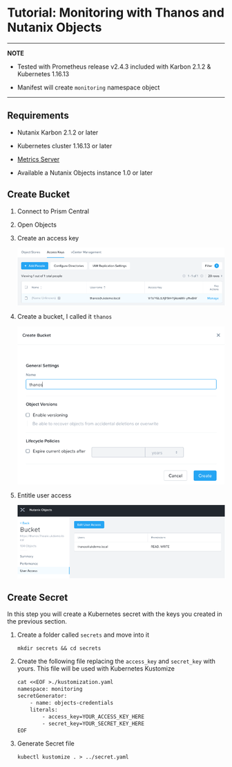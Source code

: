 # Tutorial: Monitoring with Thanos and Nutanix Objects

---
**NOTE**

* Tested with Prometheus release v2.4.3 included with Karbon 2.1.2 & Kubernetes 1.16.13

* Manifest will create `monitoring` namespace object

---

## Requirements

* Nutanix Karbon 2.1.2 or later

* Kubernetes cluster 1.16.13 or later

* [Metrics Server](../metrics-server/README.md)

* Available a Nutanix Objects instance 1.0 or later 

## Create Bucket

1. Connect to Prism Central

2. Open Objects

3. Create an access key

    ![Create bucket](images/01_objects_keys.png)

4. Create a bucket, I called it `thanos`

    ![Create bucket](images/02_objects_bucket.png)

5. Entitle user access

    ![Create bucket](images/03_objects_useraccess.png)

## Create Secret

In this step you will create a Kubernetes secret with the keys you created in the previous section.

1. Create a folder called `secrets` and move into it

    ```shell
    mkdir secrets && cd secrets
    ```

2. Create the following file replacing the `access_key` and `secret_key` with yours. This file will be used with Kubernetes Kustomize

    ```shell
    cat <<EOF >./kustomization.yaml
    namespace: monitoring
    secretGenerator:
        - name: objects-credentials
        literals:
            - access_key=YOUR_ACCESS_KEY_HERE
            - secret_key=YOUR_SECRET_KEY_HERE
    EOF
    ```

3. Generate Secret file

    ```shell
    kubectl kustomize . > ../secret.yaml
    ```

